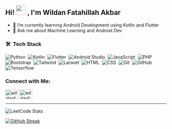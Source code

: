 <h2 align="left">Hi! <img width="30" src="https://camo.githubusercontent.com/e8e7b06ecf583bc040eb60e44eb5b8e0ecc5421320a92929ce21522dbc34c891/68747470733a2f2f6d656469612e67697068792e636f6d2f6d656469612f6876524a434c467a6361737252346961377a2f67697068792e676966"> , I'm Wildan Fatahillah Akbar</h2>

- 🌱 I’m currently learning Android Development using Kotlin and Flutter
- 💬 Ask me about Machine Learning and Android Dev

### 🛠 &nbsp;Tech Stack
![Python](https://img.shields.io/badge/-Python-05122A?style=flat&logo=python)&nbsp;
![Kotlin](https://img.shields.io/badge/-Kotlin-05122A?style=flat&logo=kotlin)&nbsp;
![Flutter](https://img.shields.io/badge/-Flutter-05122A?style=flat&logo=flutter)&nbsp;
![Android Studio](https://img.shields.io/badge/-Android%20Studio-05122A?style=flat&logo=android-studio)&nbsp;
![JavaScript](https://img.shields.io/badge/-JavaScript-05122A?style=flat&logo=javascript)&nbsp;
![PHP](https://img.shields.io/badge/-PHP-05122A?style=flat&logo=php)&nbsp;
![Bootstrap](https://img.shields.io/badge/-Bootstrap-05122A?style=flat&logo=bootstrap&logoColor=563D7C)&nbsp;
![Tailwind](https://img.shields.io/badge/-Tailwind-05122A?style=flat&logo=tailwind&logoColor=563D7C)&nbsp;
![Laravel](https://img.shields.io/badge/-Laravel-05122A?style=flat&logo=laravel&logoColor=563D7C)&nbsp;
![HTML](https://img.shields.io/badge/-HTML-05122A?style=flat&logo=HTML5)&nbsp;
![CSS](https://img.shields.io/badge/-CSS-05122A?style=flat&logo=CSS3&logoColor=1572B6)&nbsp;
![Git](https://img.shields.io/badge/-Git-05122A?style=flat&logo=git)&nbsp;
![GitHub](https://img.shields.io/badge/-GitHub-05122A?style=flat&logo=github)&nbsp;
![Tensorflow](https://img.shields.io/badge/tensorflow%20-%23150458.svg?&style=flat&logo=tensorflow&logoColor=white)&nbsp;

<h3 align="left">Connect with Me:</h3>
<p align="left">
<a href="https://linkedin.com/in/wildanfatahh22" target="blank"><img align="center" src="https://raw.githubusercontent.com/rahuldkjain/github-profile-readme-generator/master/src/images/icons/Social/linked-in-alt.svg" alt="wildanfatah22" height="30" width="40" /></a>
<a href="https://instagram.com/wildan_fatahh" target="blank"><img align="center" src="https://raw.githubusercontent.com/rahuldkjain/github-profile-readme-generator/master/src/images/icons/Social/instagram.svg" alt="wildanfatah22" height="30" width="40" /></a>
</p><hr>

![LeetCode Stats](https://leetcard.jacoblin.cool/wildanfatahh22?theme=dark&font=Noto%20Sans%20Kannada)

[![GitHub Streak](https://streak-stats.demolab.com?user=wildanfatahh22&theme=tokyonight-duo&hide_border=true)](https://git.io/streak-stats)
